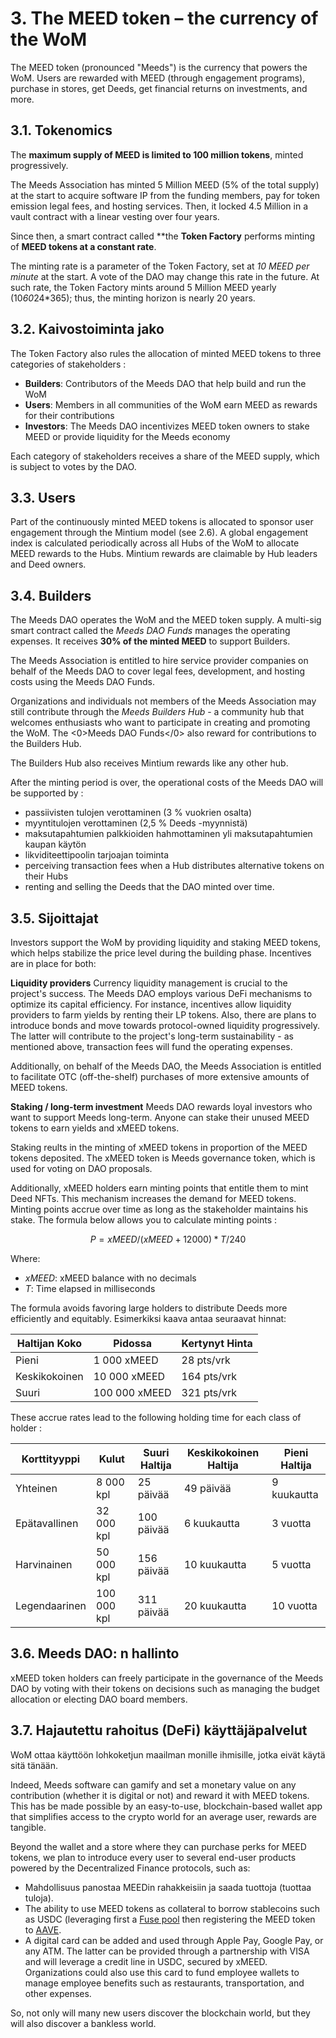 # 3. The MEED token – the currency of the WoM

The MEED token (pronounced "Meeds") is the currency that powers the WoM. Users are rewarded with MEED (through engagement programs), purchase in stores, get Deeds, get financial returns on investments, and more.

## 3.1. Tokenomics

The **maximum supply of MEED is limited to 100 million tokens**, minted progressively.

The Meeds Association has minted 5 Million MEED (5% of the total supply) at the start to acquire software IP from the funding members, pay for token emission legal fees, and hosting services. Then, it locked 4.5 Million in a vault contract with a linear vesting over four years.

Since then, a smart contract called **the __Token Factory__ performs minting of **MEED tokens at a constant rate**.

The minting rate is a parameter of the Token Factory, set at *10 MEED per minute* at the start. A vote of the DAO may change this rate in the future. At such rate, the Token Factory mints around 5 Million MEED yearly (10*60*24*365); thus, the minting horizon is nearly 20 years.

## 3.2. Kaivostoiminta jako

The Token Factory also rules the allocation of minted MEED tokens to  three categories of stakeholders :

- **Builders**: Contributors of the Meeds DAO that help build and run the WoM
- **Users**: Members in all communities of the WoM earn MEED as rewards for their contributions
- **Investors**: The Meeds DAO incentivizes MEED token owners to stake MEED or provide liquidity for the Meeds economy

Each category of stakeholders receives a share of the MEED supply, which is subject to votes by the DAO.

## 3.3. Users

Part of the continuously minted MEED tokens is allocated to sponsor user engagement through the Mintium model (see 2.6). A global engagement index is calculated periodically across all Hubs of the WoM to allocate MEED rewards to the Hubs. Mintium rewards are claimable by Hub leaders and Deed owners.

## 3.4. Builders

The Meeds DAO operates the WoM and the MEED token supply. A multi-sig smart contract called the _Meeds DAO Funds_ manages the operating expenses. It receives **30% of the minted MEED** to support Builders.

The Meeds Association is entitled to hire service provider companies on behalf of the Meeds DAO to cover legal fees, development, and hosting costs using the Meeds DAO Funds.

Organizations and individuals not members of the Meeds Association may still contribute through the _Meeds Builders Hub_  - a community hub that welcomes enthusiasts who want to participate in creating and promoting the WoM. The <0>Meeds DAO Funds</0> also reward for contributions to the Builders Hub.

The Builders Hub also receives Mintium rewards like any other hub.

After the minting period is over, the operational costs of the Meeds DAO will be supported by :

- passiivisten tulojen verottaminen (3 % vuokrien osalta)
- myyntitulojen verottaminen (2,5 % Deeds -myynnistä)
- maksutapahtumien palkkioiden hahmottaminen yli maksutapahtumien kaupan käytön
- likviditeettipoolin tarjoajan toiminta
- perceiving transaction fees when a Hub distributes alternative tokens on their Hubs
- renting and selling the Deeds that the DAO minted over time.


## 3.5. Sijoittajat

Investors support the WoM by providing liquidity and staking MEED tokens, which helps stabilize the price level during the building phase. Incentives are in place for both:

**Liquidity providers** Currency liquidity management is crucial to the project's success. The Meeds DAO employs various DeFi mechanisms to optimize its capital efficiency. For instance, incentives allow liquidity providers to farm yields by renting their LP tokens. Also, there are plans to introduce bonds and move towards protocol-owned liquidity progressively. The latter will contribute to the project's long-term sustainability - as mentioned above, transaction fees will fund the operating expenses.

Additionally, on behalf of the Meeds DAO, the Meeds Association is entitled to facilitate OTC (off-the-shelf) purchases of more extensive amounts of MEED tokens.

**Staking / long-term investment** Meeds DAO rewards loyal investors who want to support Meeds long-term. Anyone can stake their unused MEED tokens to earn yields and xMEED tokens.

Staking reults in the minting of xMEED tokens in proportion of the MEED tokens deposited. The xMEED token is Meeds governance token, which is used for voting on DAO proposals.

Additionally, xMEED holders earn minting points that entitle them to mint Deed NFTs. This mechanism increases the demand for MEED tokens. Minting points accrue over time as long as the stakeholder maintains his stake. The formula below allows you to calculate minting points :

 $$ P = xMEED / (xMEED + 12000) * T / 240 $$

 Where:

- $xMEED$: xMEED balance  with no decimals
- $T$: Time elapsed in milliseconds

The formula avoids favoring large holders to distribute Deeds more efficiently and equitably. Esimerkiksi kaava antaa seuraavat hinnat:

| **Haltijan Koko** | **Pidossa**   | **Kertynyt Hinta** |
| ----------------- | ------------- | ------------------ |
| Pieni             | 1 000 xMEED   | 28 pts/vrk         |
| Keskikokoinen     | 10 000 xMEED  | 164 pts/vrk        |
| Suuri             | 100 000 xMEED | 321 pts/vrk        |


These accrue rates lead to the following holding time for each class of holder :

| **Korttityyppi** | **Kulut**   | **Suuri Haltija** | **Keskikokoinen Haltija** | **Pieni Haltija** |
| ---------------- | ----------- | ----------------- | ------------------------- | ----------------- |
| Yhteinen         | 8 000 kpl   | 25 päivää         | 49 päivää                 | 9 kuukautta       |
| Epätavallinen    | 32 000 kpl  | 100 päivää        | 6 kuukautta               | 3 vuotta          |
| Harvinainen      | 50 000 kpl  | 156 päivää        | 10 kuukautta              | 5 vuotta          |
| Legendaarinen    | 100 000 kpl | 311 päivää        | 20 kuukautta              | 10 vuotta         |

## 3.6. Meeds DAO: n hallinto

xMEED token holders can freely participate in the governance of the Meeds DAO by voting with their tokens on decisions such as managing the budget allocation or electing DAO board members.

## 3.7. Hajautettu rahoitus (DeFi) käyttäjäpalvelut

WoM ottaa käyttöön lohkoketjun maailman monille ihmisille, jotka eivät käytä sitä tänään.

Indeed, Meeds software can gamify and set a monetary value on any contribution (whether it is digital or not) and reward it with MEED tokens. This has be made possible by an easy-to-use, blockchain-based wallet app that simplifies access to the crypto world for an average user, rewards are tangible.

Beyond the wallet and a store where they can purchase perks for MEED tokens, we plan to introduce every user to several end-user products powered by the Decentralized Finance protocols, such as:

- Mahdollisuus panostaa MEEDin rahakkeisiin ja saada tuottoja (tuottaa tuloja).
- The ability to use MEED tokens as collateral to borrow stablecoins such as USDC (leveraging first a [Fuse pool](https://app.rari.capital/fuse) then registering the MEED token to [AAVE](https://aave.com/).
- A digital card can be added and used through Apple Pay, Google Pay, or any ATM. The latter can be provided through a partnership with VISA and will leverage a credit line in USDC, secured by xMEED. Organizations could also use this card to fund employee wallets to manage employee benefits such as restaurants, transportation, and other expenses.

So, not only will many new users discover the blockchain world, but they will also discover a bankless world.

 
